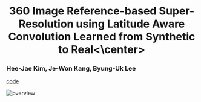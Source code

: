 # <center>360 Image Reference-based Super-Resolution using Latitude Aware Convolution Learned from Synthetic to Real<\center>
  
### Hee-Jae Kim, Je-Won Kang, Byung-Uk Lee

[code](https://github.com/iamheejae/Lat360) 
  
  
![overview](https://user-images.githubusercontent.com/42056469/141826157-30379a39-4bcd-4789-835c-5bfdcbc5fde4.png)


